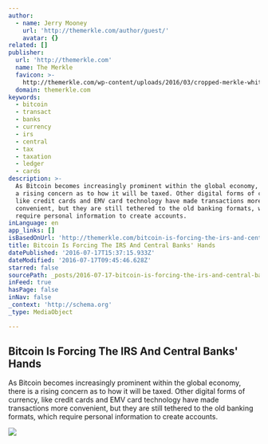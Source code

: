 ```yaml
---
author:
  - name: Jerry Mooney
    url: 'http://themerkle.com/author/guest/'
    avatar: {}
related: []
publisher:
  url: 'http://themerkle.com'
  name: The Merkle
  favicon: >-
    http://themerkle.com/wp-content/uploads/2016/03/cropped-merkle-white-1-192x192.png
  domain: themerkle.com
keywords:
  - bitcoin
  - transact
  - banks
  - currency
  - irs
  - central
  - tax
  - taxation
  - ledger
  - cards
description: >-
  As Bitcoin becomes increasingly prominent within the global economy, there is
  a rising concern as to how it will be taxed. Other digital forms of currency,
  like credit cards and EMV card technology have made transactions more
  convenient, but they are still tethered to the old banking formats, which
  require personal information to create accounts.
inLanguage: en
app_links: []
isBasedOnUrl: 'http://themerkle.com/bitcoin-is-forcing-the-irs-and-central-banks-hands/'
title: Bitcoin Is Forcing The IRS And Central Banks' Hands
datePublished: '2016-07-17T15:37:15.933Z'
dateModified: '2016-07-17T09:45:46.628Z'
starred: false
sourcePath: _posts/2016-07-17-bitcoin-is-forcing-the-irs-and-central-banks-hands.md
inFeed: true
hasPage: false
inNav: false
_context: 'http://schema.org'
_type: MediaObject

---
```

<article style=""><h1>Bitcoin Is Forcing The IRS And Central Banks' Hands</h1><p>As Bitcoin becomes increasingly prominent within the global economy, there is a rising concern as to how it will be taxed. Other digital forms of currency, like credit cards and EMV card technology have made transactions more convenient, but they are still tethered to the old banking formats, which require personal information to create accounts.</p><img src="http://themerkle.com/wp-content/uploads/2016/07/shutterstock_172748051.jpg" /></article>